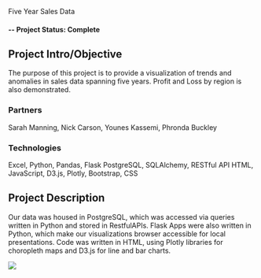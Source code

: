 Five Year Sales Data


#### -- Project Status: Complete

## Project Intro/Objective
The purpose of this project is to provide a visualization of trends and anomalies in sales data spanning five years. Profit and Loss by region is also demonstrated.

### Partners
Sarah Manning, Nick Carson, Younes Kassemi, Phronda Buckley

### Technologies
Excel, Python, Pandas, Flask
PostgreSQL, SQLAlchemy, RESTful API
HTML, JavaScript, D3.js, Plotly, Bootstrap, CSS

## Project Description
Our data was housed in PostgreSQL, which was accessed via queries written in Python and stored in RestfulAPIs. Flask Apps were also written in Python, which make our visualizations browser accessible for local presentations. Code was written in HTML, using Plotly libraries for choropleth maps and D3.js for line and bar charts.

<img src="/Five_Year_Sales_Data/Project2-master/3ChoroplethFull.png">
